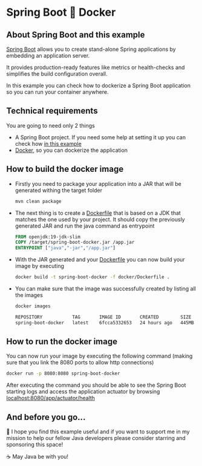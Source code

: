 # Spring Boot :whale: Docker

## About Spring Boot and this example

[Spring Boot](https://spring.io/projects/spring-boot) allows you to create stand-alone Spring applications by embedding an application server.

It provides production-ready features like metrics or health-checks and simplifies the build configuration overall.

In this example you can check how to dockerize a Spring Boot application so you can run your container anywhere.

## Technical requirements

You are going to need only 2 things

- A Spring Boot project. If you need some help at setting it up you can check how  [in this example](https://github.com/codewithhades/spring-boot-basic-setup)
- [Docker](https://www.docker.com), so you can dockerize the application

## How to build the docker image

- Firstly you need to package your application into a JAR that will be generated withing the target folder
    ````bash
    mvn clean package
    ````

- The next thing is to create a [Dockerfile](docker/Dockerfile) that is based on a JDK that matches the one used by your project. It should copy the previously generated JAR and run the java command as entrypoint
    ````Dockerfile
    FROM openjdk:19-jdk-slim
    COPY /target/spring-boot-docker.jar /app.jar
    ENTRYPOINT ["java","-jar","/app.jar"]
    ````

- With the JAR generated and your [Dockerfile](docker/Dockerfile) you can now build your image by executing
    ````bash
    docker build -t spring-boot-docker -f docker/Dockerfile .
    ````
- You can make sure that the image was successfully created by listing all the images
    ````bash
    docker images
    
    REPOSITORY           TAG       IMAGE ID       CREATED        SIZE
    spring-boot-docker   latest    6fcca5332653   24 hours ago   445MB
    ````

## How to run the docker image

You can now run your image by executing the following command (making sure that you link the 8080 ports to allow http connections)
````bash
docker run -p 8080:8080 spring-boot-docker
````
After executing the command you should be able to see the Spring Boot starting logs and access the application actuator by browsing [localhost:8080/app/actuator/health](http://localhost:8080/app/actuator/health)

## And before you go...

:pray: I hope you find this example useful and if you want to support me in my mission to help our fellow Java developers please consider starring and sponsoring this space!

:coffee: May Java be with you!